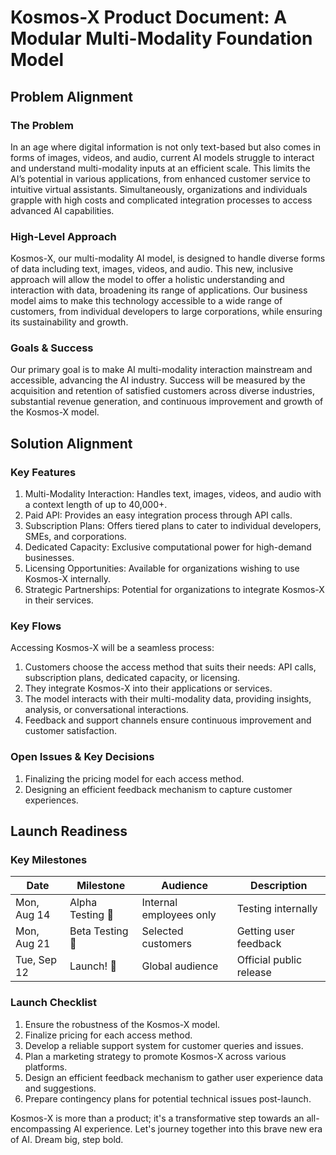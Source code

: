 # Kosmos-X Product Document: A Modular Multi-Modality Foundation Model

## Problem Alignment

### The Problem
In an age where digital information is not only text-based but also comes in forms of images, videos, and audio, current AI models struggle to interact and understand multi-modality inputs at an efficient scale. This limits the AI’s potential in various applications, from enhanced customer service to intuitive virtual assistants. Simultaneously, organizations and individuals grapple with high costs and complicated integration processes to access advanced AI capabilities.

### High-Level Approach
Kosmos-X, our multi-modality AI model, is designed to handle diverse forms of data including text, images, videos, and audio. This new, inclusive approach will allow the model to offer a holistic understanding and interaction with data, broadening its range of applications. Our business model aims to make this technology accessible to a wide range of customers, from individual developers to large corporations, while ensuring its sustainability and growth.

### Goals & Success
Our primary goal is to make AI multi-modality interaction mainstream and accessible, advancing the AI industry. Success will be measured by the acquisition and retention of satisfied customers across diverse industries, substantial revenue generation, and continuous improvement and growth of the Kosmos-X model.

## Solution Alignment

### Key Features
1. Multi-Modality Interaction: Handles text, images, videos, and audio with a context length of up to 40,000+.
2. Paid API: Provides an easy integration process through API calls.
3. Subscription Plans: Offers tiered plans to cater to individual developers, SMEs, and corporations.
4. Dedicated Capacity: Exclusive computational power for high-demand businesses.
5. Licensing Opportunities: Available for organizations wishing to use Kosmos-X internally.
6. Strategic Partnerships: Potential for organizations to integrate Kosmos-X in their services.

### Key Flows  
Accessing Kosmos-X will be a seamless process:
1. Customers choose the access method that suits their needs: API calls, subscription plans, dedicated capacity, or licensing.
2. They integrate Kosmos-X into their applications or services.
3. The model interacts with their multi-modality data, providing insights, analysis, or conversational interactions.
4. Feedback and support channels ensure continuous improvement and customer satisfaction.

### Open Issues & Key Decisions
1. Finalizing the pricing model for each access method.
2. Designing an efficient feedback mechanism to capture customer experiences.

## Launch Readiness

### Key Milestones
Date | Milestone | Audience | Description
--- | --- | --- | ---
Mon, Aug 14 | Alpha Testing 🧪 | Internal employees only | Testing internally
Mon, Aug 21 | Beta Testing 🎯 | Selected customers | Getting user feedback
Tue, Sep 12 | Launch! 🚀 | Global audience | Official public release

### Launch Checklist
1. Ensure the robustness of the Kosmos-X model.
2. Finalize pricing for each access method.
3. Develop a reliable support system for customer queries and issues.
4. Plan a marketing strategy to promote Kosmos-X across various platforms.
5. Design an efficient feedback mechanism to gather user experience data and suggestions.
6. Prepare contingency plans for potential technical issues post-launch.

Kosmos-X is more than a product; it's a transformative step towards an all-encompassing AI experience. Let's journey together into this brave new era of AI. Dream big, step bold.




